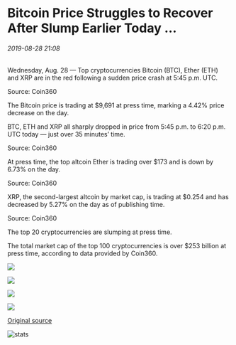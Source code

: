 # Bitcoin Price Struggles to Recover After Slump Earlier Today ...

###### 2019-08-28 21:08

Wednesday, Aug. 28 — Top cryptocurrencies Bitcoin (BTC), Ether (ETH) and XRP are in the red following a sudden price crash at 5:45 p.m. UTC.

Source: Coin360

The Bitcoin price is trading at $9,691 at press time, marking a 4.42% price decrease on the day.

BTC, ETH and XRP all sharply dropped in price from 5:45 p.m. to 6:20 p.m. UTC today — just over 35 minutes’ time.

Source: Coin360

At press time, the top altcoin Ether is trading over $173 and is down by 6.73% on the day.

Source: Coin360

XRP, the second-largest altcoin by market cap, is trading at $0.254 and has decreased by 5.27% on the day as of publishing time.

Source: Coin360

The top 20 cryptocurrencies are slumping at press time.

The total market cap of the top 100 cryptocurrencies is over $253 billion at press time, according to data provided by Coin360.

![](https://s3.cointelegraph.com/storage/uploads/view/140cc6551fa2852c5a3aa7c72e68dbf3.png)

![](https://s3.cointelegraph.com/storage/uploads/view/2c81f923f65ac4eb0528af451aa6c466.png)

![](https://s3.cointelegraph.com/storage/uploads/view/b2f112ff64268d433afe875788503c01.png)

![](https://s3.cointelegraph.com/storage/uploads/view/7254c956196999860a550218a88212af.png)

[Original source](https://cointelegraph.com/news/bitcoin-price-struggles-to-recover-after-slump-earlier-today)

![stats](https://c.statcounter.com/11760860/0/a89fa40b/1/ "stats")